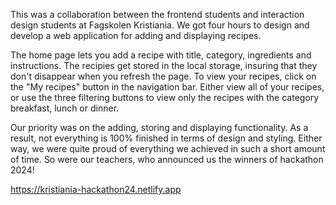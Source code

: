 This was a collaboration between the frontend students and interaction design students at Fagskolen Kristiania. We got four hours to design and develop a web application for adding and displaying recipes.

The home page lets you add a recipe with title, category, ingredients and instructions. The recipies get stored in the local storage, insuring that they don't disappear when you refresh the page. To view your recipes, click on the "My recipes" button in the navigation bar. Either view all of your recipes, or use the three filtering buttons to view only the recipes with the category breakfast, lunch or dinner. 

Our priority was on the adding, storing and displaying functionality. As a result, not everything is 100% finished in terms of design and styling. Either way, we were quite proud of everything we achieved in such a short amount of time. So were our teachers, who announced us the winners of hackathon 2024!

https://kristiania-hackathon24.netlify.app